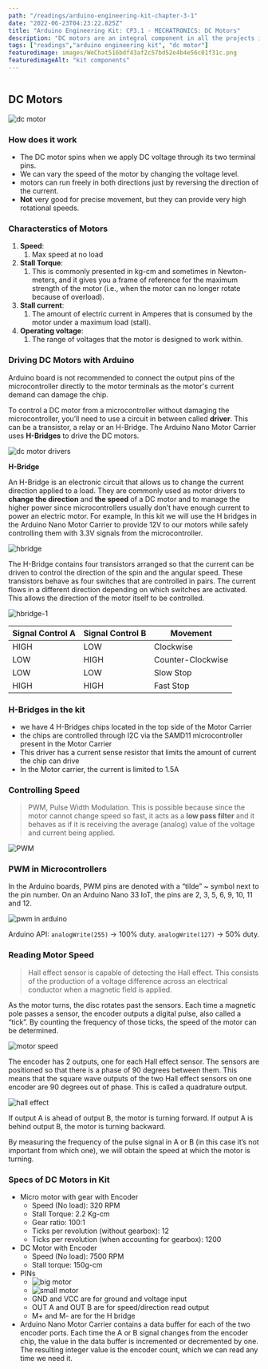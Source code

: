 ```yaml
---
path: "/readings/arduino-engineering-kit-chapter-3-1"
date: "2022-06-23T04:23:22.825Z"
title: "Arduino Engineering Kit: CP3.1 - MECHATRONICS: DC Motors"
description: "DC motors are an integral component in all the projects included in this Kit and therefore its good to know the technical details of the subcomponents and the underlying electronic concepts used to run the DC motor."
tags: ["readings","arduino engineering kit", "dc motor"]
featuredimage: images/WeChat516bdf43af2c57bd52e4b4e56c01f31c.png
featuredimageAlt: "kit components"
---
```


```toc
```

## DC Motors
![dc motor](images/WeChat516bdf43af2c57bd52e4b4e56c01f31c.png)
### How does it work
* The DC motor spins when we apply DC voltage through its two terminal pins. 
* We can vary the speed of the motor by changing the voltage level.
* motors can run freely in both directions just by reversing the direction of the current.
* **Not** very good for precise movement, but they can provide very high rotational speeds.

### Characterstics of Motors
1. **Speed**: 
    1. Max speed at no load
2. **Stall Torque**: 
    1. This is commonly presented in kg-cm and sometimes in Newton-meters, and it gives you a frame of reference for the maximum strength of the motor (i.e., when the motor can no longer rotate because of overload).
3. **Stall current**:
    1. The amount of electric current in Amperes that is consumed by the motor under a maximum load (stall).
4. **Operating voltage**:
    1. The range of voltages that the motor is designed to work within.

### Driving DC Motors with Arduino
Arduino board is not recommended to connect the output pins of the microcontroller directly to the motor terminals as the motor's current demand can damage the chip.

 To control a DC motor from a microcontroller without damaging the microcontroller, you’ll need to use a circuit in between called **driver**. This can be a transistor, a relay or an H-Bridge. The Arduino Nano Motor Carrier uses **H-Bridges** to drive the DC motors.

![dc motor drivers](images/WeChatabcd99aa9dc59c6b97e2d39b4555e669.png)

**H-Bridge**

An H-Bridge is an electronic circuit that allows us to change the current direction applied to a load. They are commonly used as motor drivers to **change the direction** and **the speed** of a DC motor and to manage the higher power since microcontrollers usually don’t have enough current to power an electric motor. For example, In this kit we will use the H bridges in the Arduino Nano Motor Carrier to provide 12V to our motors while safely controlling them with 3.3V signals from the microcontroller.

![hbridge](images/WeChatf583cfe32c1edca07b8a55497aaeabba.png)

The H-Bridge contains four transistors arranged so that the current can be driven to control the direction of the spin and the angular speed. These transistors behave as four switches that are controlled in pairs. The current flows in a different direction depending on which switches are activated. This allows the direction of the motor itself to be controlled.

![hbridge-1](images/WeChat959801fcc38e5598b52e306d511643d8.png)

|Signal Control A | Signal Control B | Movement |
| --------------- | ---------------- | -------- |
| HIGH | LOW | Clockwise |
| LOW | HIGH | Counter-Clockwise|
| LOW | LOW | Slow Stop|
| HIGH | HIGH | Fast Stop|

### H-Bridges in the kit
* we have 4 H-Bridges chips located in the top side of the Motor Carrier
* the chips are controlled through I2C via the SAMD11 microcontroller present in the Motor Carrier
* This driver has a current sense resistor that limits the amount of current the chip can drive
* In the Motor carrier, the current is limited to 1.5A

### Controlling Speed
> PWM, Pulse Width Modulation. This is possible because since the motor cannot change speed so fast, it acts as a **low pass filter** and it behaves as if it is receiving the average (analog) value of the voltage and current being applied.

![PWM](images/WeChat00b80bb135f348c6091cf3c4141ecda4.png)

### PWM in Microcontrollers
In the Arduino boards, PWM pins are denoted with a “tilde” ~ symbol next to the pin number. On an Arduino Nano 33 IoT, the pins are 2, 3, 5, 6, 9, 10, 11 and 12.

![pwm in arduino](images/WeChata2af44cd6f37e530cbcb5e48cb738101.png)

Arduino API: `analogWrite(255)` -> 100% duty. `analogWrite(127)` -> 50% duty.


### Reading Motor Speed
> Hall effect sensor is capable of detecting the Hall effect. This consists of the production of a voltage difference across an electrical conductor when a magnetic field is applied.

As the motor turns, the disc rotates past the sensors. Each time a magnetic pole passes a sensor, the encoder outputs a digital pulse, also called a “tick”. By counting the frequency of those ticks, the speed of the motor can be determined.

![motor speed](images/WeChat30004f3d7733839ac85bc4a5ed287ce2.png)

The encoder has 2 outputs, one for each Hall effect sensor. The sensors are positioned so that there is a phase of 90 degrees between them. This means that the square wave outputs of the two Hall effect sensors on one encoder are 90 degrees out of phase. This is called a quadrature output.

![hall effect](images/WeChat6247af5d36bd8d8a40c6c787289714ef.png)

If output A is ahead of output B, the motor is turning forward. If output A is behind output B, the motor is turning backward.

By measuring the frequency of the pulse signal in A or B (in this case it’s not important from which one), we will obtain the speed at which the motor is turning.

### Specs of DC Motors in Kit
* Micro motor with gear with Encoder
    * Speed (No load): 320 RPM
    * Stall Torque: 2.2 Kg-cm
    * Gear ratio: 100:1
    * Ticks per revolution (without gearbox): 12
    * Ticks per revolution (when accounting for gearbox): 1200
* DC Motor with Encoder
    * Speed (No load): 7500 RPM
    * Stall torque: 150g-cm
* PINs
    * ![big motor](images/WeChat8422b43f110b224f9549987c5239b1bb.png)
    * ![small motor](images/WeChated62a2f5a22a08fb88d19711fbf932b3.png)
    * GND and VCC are for ground and voltage input
    * OUT A and OUT B are for speed/direction read output
    * M+ and M- are for the H bridge
* Arduino Nano Motor Carrier contains a data buffer for each of the two encoder ports. Each time the A or B signal changes from the encoder chip, the value in the data buffer is incremented or decremented by one. The resulting integer value is the encoder count, which we can read any time we need it.